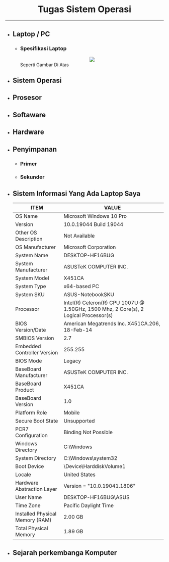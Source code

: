   <h1 align="center"> Tugas Sistem Operasi</h1>

---

- ##  Laptop / PC
    - ### Spesifikasi Laptop
        <center> <img src="https://p-id.ipricegroup.com/uploaded_65e7c372ca6b7339b3f45da02b3db373.jpg"> </center>
        Seperti Gambar Di Atas 
    
    
- ##  Sistem Operasi
- ##  Prosesor
- ##  Softaware
- ##  Hardware
- ##  Penyimpanan
    - ### Primer
    - ### Sekunder
- ## Sistem Informasi Yang Ada Laptop Saya
    | ITEM         | VALUE                 |
    |-------|----------------| 
    OS Name |	Microsoft Windows 10 Pro|
    Version|	10.0.19044 Build 19044|
    Other OS Description | 	Not Available
    OS Manufacturer	| Microsoft Corporation
    System Name	| DESKTOP-HF16BUG
    System Manufacturer	| ASUSTeK COMPUTER INC.
    System Model	| X451CA
    System Type	| x64-based PC
    System SKU	| ASUS-NotebookSKU
    Processor	| Intel(R) Celeron(R) CPU 1007U @ 1.50GHz, 1500 Mhz, 2 Core(s), 2 Logical Processor(s)
    BIOS Version/Date |	American Megatrends Inc. X451CA.206, 18-Feb-14
    SMBIOS Version	| 2.7
    Embedded Controller Version	| 255.255
    BIOS Mode |	Legacy
    BaseBoard Manufacturer |	ASUSTeK COMPUTER INC.
    BaseBoard Product	| X451CA
    BaseBoard Version	| 1.0
    Platform Role	| Mobile
    Secure Boot State	| Unsupported
    PCR7 Configuration	| Binding Not Possible
    Windows Directory	| C:\Windows
    System Directory	| C:\Windows\system32
    Boot Device	| \Device\HarddiskVolume1
    Locale	| United States
    Hardware Abstraction Layer	| Version = "10.0.19041.1806"
    User Name	| DESKTOP-HF16BUG\ASUS
    Time Zone	| Pacific Daylight Time
    Installed Physical Memory (RAM)	| 2.00 GB
    Total Physical Memory	| 1.89 GB

- ## Sejarah perkembanga Komputer



